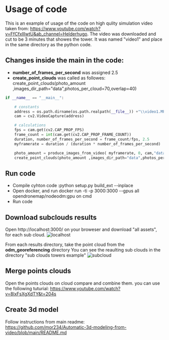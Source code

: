
# Usage of code

This is an example of usage of the code on high qulity simulation video taken from:
 https://www.youtube.com/watch?v=FfCfxlllwtU&ab_channel=Helderhugo. 
 The video was downloaded and cut to be 3 minutes that showes the tower.
 It was named "video1" and place in the same directory as the python code.
## Changes inside the main in the code: 
 - **number_of_frames_per_second** was assigned 2.5  
 - **create_point_clouds** was called as followes:     create_point_clouds(photo_amount ,images_dir_path="data",photos_per_cloud=70,overlap=40)

```python
if __name__ == "__main__":

    # constants
    address = os.path.dirname(os.path.realpath(__file__)) +"\\video1.MP4"
    cam = cv2.VideoCapture(address)

    # calculations
    fps = cam.get(cv2.CAP_PROP_FPS)
    frame_count = int(cam.get(cv2.CAP_PROP_FRAME_COUNT))
    duration, number_of_frames_per_second = frame_count/fps, 2.5
    myframerate = duration / (duration * number_of_frames_per_second)

    photo_amount = produce_images_from_video( myframerate, 0, cam,"data")
    create_point_clouds(photo_amount ,images_dir_path="data",photos_per_cloud=70,overlap=40)
```
## Run code
 - Compile cyhton code :python setup.py build_ext --inplace
 - Open docker, and run docker run -ti -p 3000:3000 --gpus all opendronemap/nodeodm:gpu on cmd
 - Run code

## Download subclouds results
Open http://localhost:3000/ on your broweser and download "all assets", for each sub cloud.
![localhost](https://github.com/mor234/Automatic-3d-modeling-from-video/blob/1ec771404b6617cf6a5abacb84825bb41fbc8ca5/images/loacl_host_view.png)

From each results directory, take the point cloud from the **odm_georeferencing** directory
You can see the reaulting sub clouds in the directory "sub clouds towers example" 
![subcloud](https://github.com/mor234/Automatic-3d-modeling-from-video/blob/286345a700e227e493235b2c285d8ce69acfbf05/images/sub_cloud_example.png)

## Merge points clouds
Open the points clouds on cloud compare and combine them.
you can use the following tuturial: https://www.youtube.com/watch?v=8lxFsXgXdTY&t=204s

## Create 3d model
Follow instructions from main readme: https://github.com/mor234/Automatic-3d-modeling-from-video/blob/main/README.md
